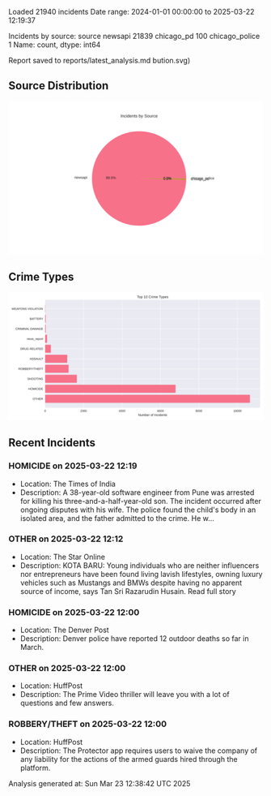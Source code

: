 
Loaded 21940 incidents
Date range: 2024-01-01 00:00:00 to 2025-03-22 12:19:37

Incidents by source:
source
newsapi           21839
chicago_pd          100
chicago_police        1
Name: count, dtype: int64

Report saved to reports/latest_analysis.md
bution.svg)

## Source Distribution
![Source Distribution](images/source_distribution.svg)

## Crime Types
![Crime Types](images/crime_types.svg)

## Recent Incidents

### HOMICIDE on 2025-03-22 12:19
- Location: The Times of India
- Description: A 38-year-old software engineer from Pune was arrested for killing his three-and-a-half-year-old son. The incident occurred after ongoing disputes with his wife. The police found the child's body in an isolated area, and the father admitted to the crime. He w…


### OTHER on 2025-03-22 12:12
- Location: The Star Online
- Description: KOTA BARU: Young individuals who are neither influencers nor entrepreneurs have been found living lavish lifestyles, owning luxury vehicles such as Mustangs and BMWs despite having no apparent source of income, says Tan Sri Razarudin Husain. Read full story


### HOMICIDE on 2025-03-22 12:00
- Location: The Denver Post
- Description: Denver police have reported 12 outdoor deaths so far in March.


### OTHER on 2025-03-22 12:00
- Location: HuffPost
- Description: The Prime Video thriller will leave you with a lot of questions and few answers.


### ROBBERY/THEFT on 2025-03-22 12:00
- Location: HuffPost
- Description: The Protector app requires users to waive the company of any liability for the actions of the armed guards hired through the platform.

Analysis generated at: Sun Mar 23 12:38:42 UTC 2025
